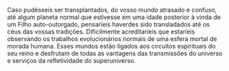 ﻿Caso pudésseis ser transplantados, do vosso mundo atrasado e confuso, até algum planeta normal que estivesse em uma idade posterior à vinda de um Filho auto-outorgado, pensaríeis haverdes sido transladados até os céus das vossas tradições. Dificilmente acreditaríeis que estaríeis observando os trabalhos evolucionários normais de uma esfera mortal de morada humana. Esses mundos estão ligados aos circuitos espirituais do seu reino e desfrutam de todas as vantagens das transmissões do universo e serviços da refletividade do superuniverso.